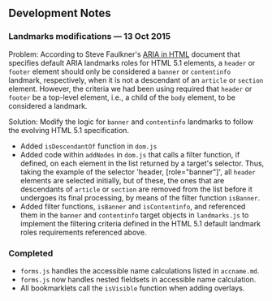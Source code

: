 ## Development Notes

### Landmarks modifications &mdash; 13 Oct 2015

Problem: According to Steve Faulkner's [ARIA in HTML](https://specs.webplatform.org/html-aria/webspecs/master/) document that specifies default ARIA landmarks roles for HTML 5.1 elements, a `header` or `footer` element should only be considered a `banner` or `contentinfo` landmark, respectively, when it is not a descendant of an `article` or `section` element. However, the criteria we had been using required that `header` or `footer` be a top-level element, i.e., a child of the `body` element, to be considered a landmark.

Solution: Modify the logic for `banner` and `contentinfo` landmarks to follow the evolving HTML 5.1
specification.
* Added `isDescendantOf` function in `dom.js`
* Added code within `addNodes` in `dom.js` that calls a filter function, if defined, on each element in the list returned by a target's selector. Thus, taking the example of the selector 'header, [role="banner"]', all `header` elements are selected initially, but of these, the ones that are descendants of `article` or `section` are removed from the list before it undergoes its final processing, by means of the filter function `isBanner`.
* Added filter functions, `isBanner` and `isContentinfo`, and referenced them in the `banner` and `contentinfo` target objects in `landmarks.js` to implement the filtering criteria defined in the HTML 5.1 default landmark roles requirements referenced above.

### Completed

* `forms.js` handles the accessible name calculations listed in `accname.md`.
* `forms.js` now handles nested fieldsets in accessible name calculation.
* All bookmarklets call the `isVisible` function when adding overlays.
